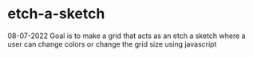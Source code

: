 # etch-a-sketch

08-07-2022
Goal is to make a grid that acts as an etch a sketch where a user can change  colors or change the grid size using javascript
